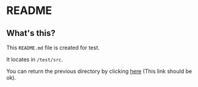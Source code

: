 # README

## What's this?

This `README.md` file is created for test.

It locates in `/test/src`.

You can return the previous directory by clicking [here]() (This link should be ok).